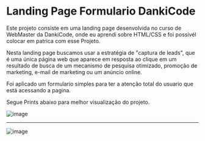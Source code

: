 # Landing Page Formulario DankiCode


Este projeto consiste em uma landing page desenvolvida no curso de WebMaster da DankiCode, onde eu aprendi sobre HTML/CSS e foi possivél colocar em patrica com esse Projeto.

Nesta landing page buscamos usar a estratégia de "captura de leads", que é uma única página web que aparece em resposta ao clique em um resultado de busca de um mecanismo de pesquisa otimizado, promoção de marketing, e-mail de marketing ou um anúncio online.

Foi aplicado um formulario simples para ter a atenção total do usuario que está acessando a pagina. 

Segue Prints abaixo para melhor visualização do projeto.

![image](https://user-images.githubusercontent.com/65768376/128265020-d29e2e69-be30-4155-820b-cf87ec7fca66.png)

-------------------

![image](https://user-images.githubusercontent.com/65768376/128265114-7f519c29-4e69-424b-bae9-d2bdd8fe930c.png)





